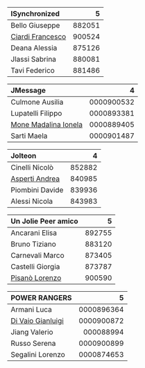 |ISynchronized|5|
|:-|-:|
|Bello Giuseppe|882051|
|[Ciardi Francesco](mailto:francesco.ciardi@studio.unibo.it)|900524|
|Deana Alessia|875126|
|Jlassi Sabrina|880081|
|Tavi Federico|881486|

|JMessage|4|
|:-|-:|
|Culmone Ausilia|0000900532|
|Lupatelli Filippo|0000893381|
|[Mone Madalina Ionela](mailto:madalina.mone@studio.unibo.it)|0000889405|
|Sarti Maela|0000901487|

|Jolteon|4|
|:-|-:|
|Cinelli Nicolò|852882|
|[Asperti Andrea](mailto:andrea.asperti2@studio.unibo.it)|840985|
|Piombini Davide|839936|
|Alessi Nicola|843983|

|Un Jolie Peer amico|5|
|:-|-:|
|Ancarani Elisa|892755 |
|Bruno Tiziano|883120|
|Carnevali Marco|873405|
|Castelli Giorgia|873787|
|[Pisanò Lorenzo](mailto:lorenzo.pisano@studio.unibo.it)|900590|

|POWER RANGERS|5|
|:-|-:|
|Armani Luca|0000896364|
|[Di Vaio Gianluigi](mailto:gianluigi.divaio@studio.unibo.it)|0000900872|
|Jiang Valerio|000088994|
|Russo Serena|0000900899|
|Segalini Lorenzo|0000874653|
